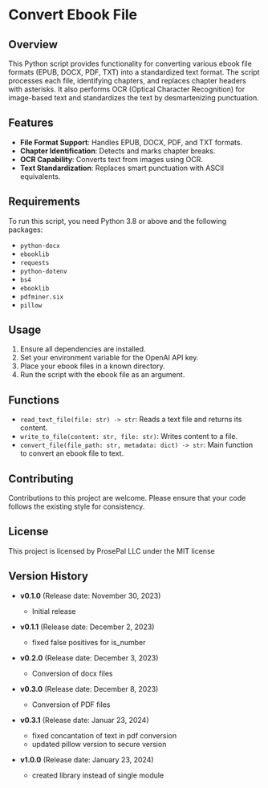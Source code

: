 
# Convert Ebook File

## Overview
This Python script provides functionality for converting various ebook file formats (EPUB, DOCX, PDF, TXT) into a standardized text format. The script processes each file, identifying chapters, and replaces chapter headers with asterisks. It also performs OCR (Optical Character Recognition) for image-based text and standardizes the text by desmartenizing punctuation.

## Features
- **File Format Support**: Handles EPUB, DOCX, PDF, and TXT formats.
- **Chapter Identification**: Detects and marks chapter breaks.
- **OCR Capability**: Converts text from images using OCR.
- **Text Standardization**: Replaces smart punctuation with ASCII equivalents.

## Requirements
To run this script, you need Python 3.8 or above and the following packages:
- `python-docx`
- `ebooklib`
- `requests`
- `python-dotenv`
- `bs4`
- `ebooklib`
- `pdfminer.six`
- `pillow`

## Usage
1. Ensure all dependencies are installed.
2. Set your environment variable for the OpenAI API key.
3. Place your ebook files in a known directory.
4. Run the script with the ebook file as an argument.

## Functions
- `read_text_file(file: str) -> str`: Reads a text file and returns its content.
- `write_to_file(content: str, file: str)`: Writes content to a file.
- `convert_file(file_path: str, metadata: dict) -> str`: Main function to convert an ebook file to text.

## Contributing
Contributions to this project are welcome. Please ensure that your code follows the existing style for consistency.

## License
This project is licensed by ProsePal LLC under the MIT license

## Version History

- **v0.1.0** (Release date: November 30, 2023)
  - Initial release

- **v0.1.1** (Release date: December 2, 2023)
  - fixed false positives for is_number

- **v0.2.0** (Release date: December 3, 2023)
  - Conversion of docx files

- **v0.3.0** (Release date: December 8, 2023)
  - Conversion of PDF files

- **v0.3.1** (Release date: Januar 23, 2024)
  - fixed concantation of text in pdf conversion
  - updated pillow version to secure version

- **v1.0.0** (Release date: January 23, 2024)
  - created library instead of single module